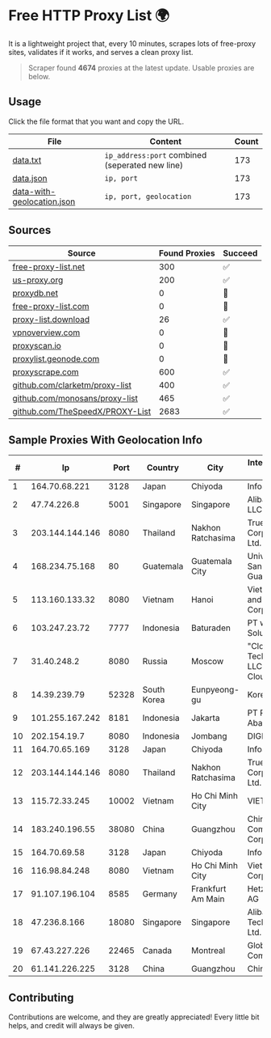 
# Free HTTP Proxy List 🌍

It is a lightweight project that, every 10 minutes, scrapes lots of free-proxy sites, validates if it works, and serves a clean proxy list.


> Scraper found **4674** proxies at the latest update. Usable proxies are below.

## Usage

Click the file format that you want and copy the URL.


|File|Content|Count|
|----|-------|-----|
|[data.txt](https://raw.githubusercontent.com/themiralay/Proxy-List-World/master/data.txt)|`ip_address:port` combined (seperated new line)|173|
|[data.json](https://raw.githubusercontent.com/themiralay/Proxy-List-World/master/data.json)|`ip, port`|173|
|[data-with-geolocation.json](https://raw.githubusercontent.com/themiralay/Proxy-List-World/master/data-with-geolocation.json)|`ip, port, geolocation`|173|

## Sources

|Source|Found Proxies|Succeed|
|------|-------------|-------|
|[free-proxy-list.net](https://free-proxy-list.net)|300|✅|
|[us-proxy.org](https://www.us-proxy.org)|200|✅|
|[proxydb.net](http://proxydb.net)|0|🚫|
|[free-proxy-list.com](https://free-proxy-list.com/?page=&port=&type%5B%5D=http&type%5B%5D=https&up_time=0&search=Search)|0|🚫|
|[proxy-list.download](https://www.proxy-list.download/HTTP)|26|✅|
|[vpnoverview.com](https://vpnoverview.com/privacy/anonymous-browsing/free-proxy-servers)|0|🚫|
|[proxyscan.io](https://www.proxyscan.io)|0|🚫|
|[proxylist.geonode.com](https://proxylist.geonode.com/api/proxy-list?limit=300&page=1&sort_by=lastChecked&sort_type=desc&protocols=http,https)|0|🚫|
|[proxyscrape.com](https://api.proxyscrape.com/v2/?request=displayproxies&protocol=http&timeout=10000&country=all&ssl=all&anonymity=all)|600|✅|
|[github.com/clarketm/proxy-list](https://raw.githubusercontent.com/clarketm/proxy-list/master/proxy-list-raw.txt)|400|✅|
|[github.com/monosans/proxy-list](https://raw.githubusercontent.com/monosans/proxy-list/main/proxies/http.txt)|465|✅|
|[github.com/TheSpeedX/PROXY-List](https://raw.githubusercontent.com/TheSpeedX/PROXY-List/master/http.txt)|2683|✅|


## Sample Proxies With Geolocation Info

|#|Ip|Port|Country|City|Internet Service Provider|
|-|--|----|-------|----|-------------------------|
|1|164.70.68.221|3128|Japan|Chiyoda|InfoSphere|
|2|47.74.226.8|5001|Singapore|Singapore|Alibaba Cloud LLC|
|3|203.144.144.146|8080|Thailand|Nakhon Ratchasima|True Internet Corporation CO. Ltd.|
|4|168.234.75.168|80|Guatemala|Guatemala City|Universidad de San Carlos de Guatemala|
|5|113.160.133.32|8080|Vietnam|Hanoi|VietNam Post and Telecom Corporation|
|6|103.247.23.72|7777|Indonesia|Baturaden|PT wifian Solution|
|7|31.40.248.2|8080|Russia|Moscow|"Cloud Technologies" LLC trading as Cloud.ru|
|8|14.39.239.79|52328|South Korea|Eunpyeong-gu|Korea Telecom|
|9|101.255.167.242|8181|Indonesia|Jakarta|PT Remala Abadi|
|10|202.154.19.7|8080|Indonesia|Jombang|DIGITNET|
|11|164.70.65.169|3128|Japan|Chiyoda|InfoSphere|
|12|203.144.144.146|8080|Thailand|Nakhon Ratchasima|True Internet Corporation CO. Ltd.|
|13|115.72.33.245|10002|Vietnam|Ho Chi Minh City|VIETELmetro|
|14|183.240.196.55|38080|China|Guangzhou|China Mobile Communications Corporation|
|15|164.70.69.58|3128|Japan|Chiyoda|InfoSphere|
|16|116.98.84.248|8080|Vietnam|Ho Chi Minh City|Viettel Corporation|
|17|91.107.196.104|8585|Germany|Frankfurt Am Main|Hetzner Online AG|
|18|47.236.8.166|18080|Singapore|Singapore|Alibaba (US) Technology Co., Ltd.|
|19|67.43.227.226|22465|Canada|Montreal|GloboTech Communications|
|20|61.141.226.225|3128|China|Guangzhou|Chinanet|



## Contributing

Contributions are welcome, and they are greatly appreciated! Every
little bit helps, and credit will always be given.

